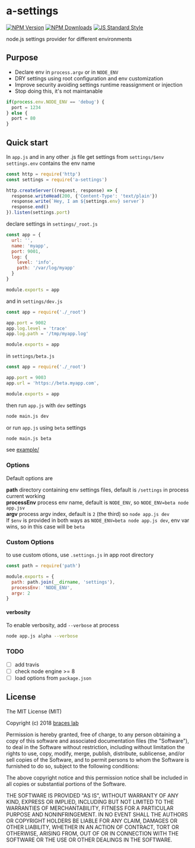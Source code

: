 # a-settings

[![NPM Version](http://img.shields.io/npm/v/a-settings.svg?style=flat)](https://www.npmjs.org/package/a-settings)
[![NPM Downloads](https://img.shields.io/npm/dm/a-settings.svg?style=flat)](https://www.npmjs.org/package/a-settings)
[![JS Standard Style](https://img.shields.io/badge/code%20style-standard-brightgreen.svg)](http://standardjs.com/)

node.js settings provider for different environments

## Purpose

- Declare env in `process.argv` or in `NODE_ENV`
- DRY settings using root configuration and env customization
- Improve security avoiding settings runtime reassignment or injection
- Stop doing this, it's not maintanable
````js
if(process.env.NODE_ENV == 'debug') {
  port = 1234
} else {
  port = 80
}
````

## Quick start

In `app.js` and in any other .js file get settings from `settings/$env`  
`settings.env` contains the env name
````js
const http = require('http')
const settings = require('a-settings')

http.createServer((request, response) => {
  response.writeHead(200, {'Content-Type': 'text/plain'})
  response.write(`Hey, I am ${settings.env} server`)
  response.end()
}).listen(settings.port)
````

declare settings in `settings/_root.js`
````js
const app = {
  url: '',
  name: 'myapp',
  port: 9001,
  log: {
    level: 'info',
    path: '/var/log/myapp'
  }
}

module.exports = app
````

and in `settings/dev.js`
````js
const app = require('./_root')

app.port = 9002
app.log.level = 'trace'
app.log.path = '/tmp/myapp.log'

module.exports = app
````

in `settings/beta.js`
````js
const app = require('./_root')

app.port = 9003
app.url = 'https://beta.myapp.com',

module.exports = app
````

then run `app.js` with `dev` settings
````bash
node main.js dev
````

or run `app.js` using `beta` settings
````bash
node main.js beta
````

see [example/](./example/)

### Options

Default options are

**path** directory containing env settings files, default is `/settings` in process current working  
**processEnv** process env name, default is `NODE_ENV`, so `NODE_ENV=beta node app.jsv`  
**argv** process argv index, default is `2` (the third) so `node app.js dev`  
If `$env` is provided in both ways as `NODE_ENV=beta node app.js dev`, env var wins, so in this case will be `beta`   

### Custom Options
to use custom otions, use `.settings.js` in app root directory

````js
const path = require('path')

module.exports = {
  path: path.join(__dirname, 'settings'), 
  processEnv: 'NODE_ENV',
  argv: 2
}
````

#### verbosity
To enable verbosity, add `--verbose` at process
````bash
node app.js alpha --verbose
````

### TODO
- [ ] add travis
- [ ] check node engine >= 8
- [ ] load options from `package.json`

## License

The MIT License (MIT)

Copyright (c) 2018 [braces lab](https://braceslab.com)

Permission is hereby granted, free of charge, to any person obtaining a copy
of this software and associated documentation files (the "Software"), to deal
in the Software without restriction, including without limitation the rights
to use, copy, modify, merge, publish, distribute, sublicense, and/or sell
copies of the Software, and to permit persons to whom the Software is
furnished to do so, subject to the following conditions:

The above copyright notice and this permission notice shall be included in all
copies or substantial portions of the Software.

THE SOFTWARE IS PROVIDED "AS IS", WITHOUT WARRANTY OF ANY KIND, EXPRESS OR
IMPLIED, INCLUDING BUT NOT LIMITED TO THE WARRANTIES OF MERCHANTABILITY,
FITNESS FOR A PARTICULAR PURPOSE AND NONINFRINGEMENT. IN NO EVENT SHALL THE
AUTHORS OR COPYRIGHT HOLDERS BE LIABLE FOR ANY CLAIM, DAMAGES OR OTHER
LIABILITY, WHETHER IN AN ACTION OF CONTRACT, TORT OR OTHERWISE, ARISING FROM,
OUT OF OR IN CONNECTION WITH THE SOFTWARE OR THE USE OR OTHER DEALINGS IN THE
SOFTWARE.
